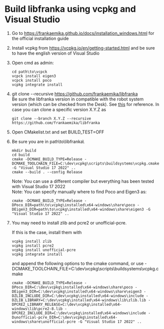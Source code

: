 # Build libfranka using vcpkg and Visual Studio

1. Go to https://frankaemika.github.io/docs/installation_windows.html for the official installation guide

2. Install vcpkg from https://vcpkg.io/en/getting-started.html and be sure to have the english version of Visual Studio

3. Open cmd as admin: 
	~~~
	cd path\to\vcpck 
	vcpck install eigen3
	vcpck install poco
	vcpkg integrate install
	~~~
	
4. git clone --recursive https://github.com/frankaemika/libfranka <br/>Be sure the libfranka version in compatible with the robot system version (which can be checked from the Desk). See [this](https://frankaemika.github.io/docs/compatibility.html) for reference. In case you can clone a specific version X.Y.Z as
	~~~
	git clone --branch X.Y.Z --recursive https://github.com/frankaemika/libfranka
	~~~

5. Open CMakelist.txt and set BUILD_TEST=OFF 	

6. Be sure you are in path\to\libfranka\
	~~~
	mkdir build
	cd build
	cmake -DCMAKE_BUILD_TYPE=Release -DCMAKE_TOOLCHAIN_FILE=C:\dev\vcpkg\scripts\buildsystems\vcpkg.cmake -G "Visual Studio 17 2022" ..
	cmake --build . --config Release
	~~~
	Note: You can use a different compiler but everything has been tested with Visual Studio 17 2022 <br/>
	Note: You can specify manually where to find Poco and Eigen3 as:
	~~~
	cmake -DCMAKE_BUILD_TYPE=Release -DPoco_DIR=path\to\vcpkg\installed\x64-windows\share\poco -DEigen3_DIR=path\to\vcpkg\installed\x64-windows\share\eigen3 -G "Visual Studio 17 2022" ..
	~~~

7. You may need to install zlib and pcre2 or unofficial-pcre.

   If this is the case, install them with 
    ~~~
	vcpkg install zlib
	vcpkg install pcre2
	vcpkg install unofficial-pcre
	vcpkg integrate install
	~~~

   and append the following options to the cmake command, or use -DCMAKE_TOOLCHAIN_FILE=C:\dev\vcpkg\scripts\buildsystems\vcpkg.cmake
   	~~~
	cmake -DCMAKE_BUILD_TYPE=Release -DPoco_DIR=C:\dev\vcpkg\installed\x64-windows\share\poco -DEigen3_DIR=C:\dev\vcpkg\installed\x64-windows\share\eigen3 -DZLIB_INCLUDE_DIR=C:\dev\vcpkg\installed\x64-windows\include -DZLIB_LIBRARY=C:\dev\vcpkg\installed\x64-windows\lib\zlib.lib -DPCRE2_LIBRARY_RELEASE=C:\dev\vcpkg\installed\x64-windows\lib\pcre2-8.lib -DPCRE2_INCLUDE_DIR=C:\dev\vcpkg\installed\x64-windows\include -Dunofficial-pcre_DIR=C:\dev\vcpkg\installed\x64-windows\share\unofficial-pcre -G "Visual Studio 17 2022" ..
	~~~







